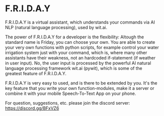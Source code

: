 # F.R.I.D.A.Y

 


F.R.I.D.A.Y is a virtual assistant, which understands your commands via AI NLP (natural language processing), used by wit.ai.

The power of F.R.I.D.A.Y for a developer is the flexibility: Altough the standard name is Friday, you can choose your own. You are able to create your very own functions with python scripts, for example control your water irrigation system just with your command, which is, where many other assistants have their weakness, not an hardcoded if-statement (if weather in user input). No, the user input is processed by the powerful AI natural language processing framework wit.ai (pywit), which is some of the greatest feature of F.R.I.D.A.Y.

F.R.I.D.A.Y is very easy to used, and is there to be extended by you. It's the key feature that you write your own function-modules, make it a server or combine it with your mobile Speech-To-Text App on your phone.

For question, suggestions, etc. please join the discord server: https://discord.gg/BFxVZ6
